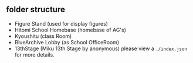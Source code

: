 ## folder structure
- Figure Stand (used for display figures)
- Hitomi School Homebase (homebase of AG's)
- Kyoushitu (class Room)
- BlueArchive Lobby (as School OfficeRoom)
- 13thStage (Miku 13th Stage by anonymous)
please view a `./index.json` for more details.